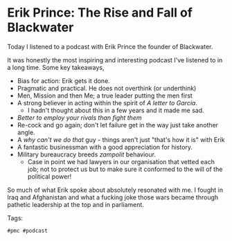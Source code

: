 # Erik Prince: The Rise and Fall of Blackwater

Today I listened to a podcast with Erik Prince the founder of Blackwater.

It was honestly the most inspiring and interesting podcast I've listened
to in a long time. Some key takeaways,

- Bias for action: Erik gets it done.
- Pragmatic and practical. He does not overthink (or underthink)
- Men, Mission and then Me; a true leader putting the men first
- A strong believer in acting within the spirit of *A letter to Garcia*.
  - I hadn't thought about this in a few years and it made me sad. 
- *Better to employ your rivals than fight them*
- Re-cock and go again; don't let failure get in the way just take another angle.
- A *why can't we do that* guy - things aren't just "that's how it is" with Erik 
- A fantastic businessman with a good appreciation for history.
- Military bureaucracy breeds *zampolit* behaviour.
  - Case in point we had lawyers in our organisation that vetted each job; not to protect us but to
  make sure it conformed to the will of the political power!

So much of what Erik spoke about absolutely resonated with me. I fought in
Iraq and Afghanistan and what a fucking joke those wars became through 
pathetic leadership at the top and in parliament. 

Tags:

    #pmc #podcast

